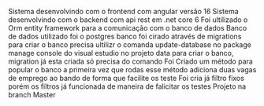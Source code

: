 Sistema desenvolvindo com o frontend com angular versão 16
Sistema desenvolvindo com o backend com api rest em .net core 6
Foi ultilizado o Orm entity framework para a comunicação com o banco de dados
Banco de dados utilizado foi o postgres
banco foi cirado através de migrations para criar o banco
precisa ultilizr o comanda update-database no package manage console do visual estudio no projeto data
para criar o banco, migration já esta criada só precisa do comando
Foi Criado um método para popular o banco a primeira vez que rodas esse método adiciona duas vagas de emprego ao bando de forma que facilite os teste
Foi cria já filtro fixos porém os filtros já funcionada de maneira de falicitar os testes
Projeto na branch Master
